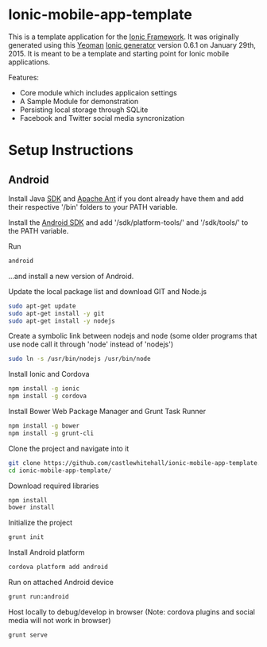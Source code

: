 # Ionic-mobile-app-template

This is a template application for the [Ionic Framework](http://ionicframework.com/). It was originally generated using this [Yeoman](http://yeoman.io/) [Ionic generator](https://github.com/diegonetto/generator-ionic) version 0.6.1 on January 29th, 2015. It is meant to be a template and starting point for Ionic mobile applications.

Features:
* Core module which includes applicaion settings
* A Sample Module for demonstration
* Persisting local storage through SQLite
* Facebook and Twitter social media syncronization


# Setup Instructions

## Android

Install Java [SDK](http://www.oracle.com/technetwork/java/javase/downloads/jdk8-downloads-2133151.html) and [Apache Ant](http://mirror.tcpdiag.net/apache//ant/binaries/apache-ant-1.9.4-bin.zip) if you dont already have them and add their respective '/bin' folders to your PATH variable.

Install the [Android SDK](http://developer.android.com/sdk/index.html) and add '/sdk/platform-tools/' and '/sdk/tools/' to the PATH variable.

Run
```bash
android
```
...and install a new version of Android.



Update the local package list and download GIT and Node.js 

```bash
sudo apt-get update
sudo apt-get install -y git
sudo apt-get install -y nodejs
```

Create a symbolic link between nodejs and node (some older programs that use node call it through 'node' instead of 'nodejs')

```bash
sudo ln -s /usr/bin/nodejs /usr/bin/node
```

Install Ionic and Cordova
```bash
npm install -g ionic
npm install -g cordova
```


Install Bower Web Package Manager and Grunt Task Runner

```bash
npm install -g bower
npm install -g grunt-cli
```


Clone the project and navigate into it

```bash
git clone https://github.com/castlewhitehall/ionic-mobile-app-template.git
cd ionic-mobile-app-template/
```


Download required libraries

```bash
npm install
bower install
```


Initialize the project

```bash
grunt init
```


Install Android platform

```bash
cordova platform add android
```


Run on attached Android device


```bash
grunt run:android
```

Host locally to debug/develop in browser (Note: cordova plugins and social media will not work in browser)


```bash
grunt serve
```


